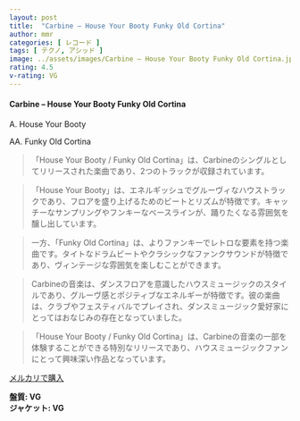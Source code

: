 ```yaml
---
layout: post
title:  "Carbine – House Your Booty Funky Old Cortina"
author: mmr
categories: [ レコード ]
tags: [ テクノ, アシッド ]
image: ../assets/images/Carbine – House Your Booty Funky Old Cortina.jpg
rating: 4.5
v-rating: VG
---
```


#### Carbine – House Your Booty Funky Old Cortina

A. House Your Booty

AA. Funky Old Cortina

> 「House Your Booty / Funky Old Cortina」は、Carbineのシングルとしてリリースされた楽曲であり、2つのトラックが収録されています。

> 「House Your Booty」は、エネルギッシュでグルーヴィなハウストラックであり、フロアを盛り上げるためのビートとリズムが特徴です。キャッチーなサンプリングやフンキーなベースラインが、踊りたくなる雰囲気を醸し出しています。

> 一方、「Funky Old Cortina」は、よりファンキーでレトロな要素を持つ楽曲です。タイトなドラムビートやクラシックなファンクサウンドが特徴であり、ヴィンテージな雰囲気を楽しむことができます。

> Carbineの音楽は、ダンスフロアを意識したハウスミュージックのスタイルであり、グルーヴ感とポジティブなエネルギーが特徴です。彼の楽曲は、クラブやフェスティバルでプレイされ、ダンスミュージック愛好家にとってはおなじみの存在となっていました。

> 「House Your Booty / Funky Old Cortina」は、Carbineの音楽の一部を体験することができる特別なリリースであり、ハウスミュージックファンにとって興味深い作品となっています。


[メルカリで購入](https://jp.mercari.com/item/m99206766868)

<div class="mt-4 mb-4 d-flex align-items-center">
<strong class="mr-1">盤質: VG</strong>
</div>
<div class="mt-4 mb-4 d-flex align-items-center">
<strong class="mr-1">ジャケット: VG</strong>
</div>
